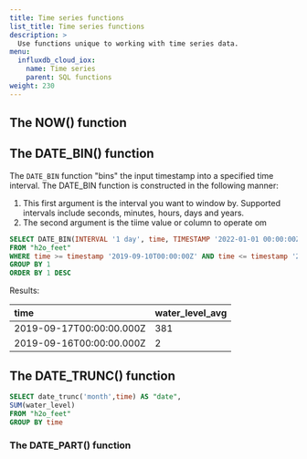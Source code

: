 ```yaml
---
title: Time series functions
list_title: Time series functions
description: >
  Use functions unique to working with time series data.
menu:
  influxdb_cloud_iox:
    name: Time series 
    parent: SQL functions
weight: 230
---
```


## The NOW() function



## The DATE_BIN() function

The `DATE_BIN` function "bins" the input timestamp into a specified time interval.  The DATE_BIN function is constructed in the following manner:

1. This first argument is the interval you want to window by.  Supported intervals include seconds, minutes, hours, days and years.  
2. The second argument is the tiime value or column to operate om

```sql
SELECT DATE_BIN(INTERVAL '1 day', time, TIMESTAMP '2022-01-01 00:00:00Z') AS time, AVG("water_level")  as water_level_avg
FROM "h2o_feet"
WHERE time >= timestamp '2019-09-10T00:00:00Z' AND time <= timestamp '2019-09-20T00:00:00Z'
GROUP BY 1
ORDER BY 1 DESC
```

Results:

| time                     | water_level_avg |
| :----------------------- | --------------- |
| 2019-09-17T00:00:00.000Z | 381             |
| 2019-09-16T00:00:00.000Z | 2               |







## The DATE_TRUNC() function



```sql
SELECT date_trunc('month',time) AS "date",
SUM(water_level)
FROM "h2o_feet"
GROUP BY time
```

### The DATE_PART() function







<!-- ## The TIME_BUCKET_GAPFILL function (not working for Jan 31 release)


```sql
SELECT time_bucket_gapfill('1 day', time, TIMESTAMP '2022-01-01 00:00:00Z') as day,
"degrees", "location", "time"
FROM "h2o_temperature"
GROUP BY 1,2
ORDER BY 1,2
``` -->

